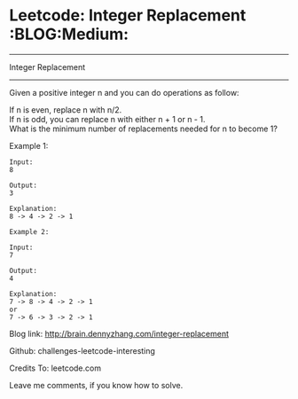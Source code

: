 # Leetcode: Integer Replacement     :BLOG:Medium:


---

Integer Replacement  

---

Given a positive integer n and you can do operations as follow:  

If n is even, replace n with n/2.  
If n is odd, you can replace n with either n + 1 or n - 1.  
What is the minimum number of replacements needed for n to become 1?  

Example 1:  

    Input:
    8
    
    Output:
    3
    
    Explanation:
    8 -> 4 -> 2 -> 1

    Example 2:
    
    Input:
    7
    
    Output:
    4
    
    Explanation:
    7 -> 8 -> 4 -> 2 -> 1
    or
    7 -> 6 -> 3 -> 2 -> 1

Blog link: <http://brain.dennyzhang.com/integer-replacement>  

Github: challenges-leetcode-interesting  

Credits To: leetcode.com  

Leave me comments, if you know how to solve.